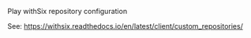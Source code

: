 Play withSix repository configuration

See: https://withsix.readthedocs.io/en/latest/client/custom_repositories/
